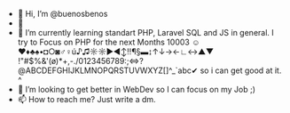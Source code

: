 - 👋 Hi, I’m @buenosbenos
- 👀 
- 🌱 I’m currently learning standart PHP, Laravel SQL and JS in general. I try to Focus on PHP for the next Months 10003 ☺♥♦♣♠•◘○◙♂♀ú♪♫☼☼►◄↕‼¶§▬↨↑↓→←∟↔▲▼ !"#$%&'(ø)*+,-./0123456789:;<=>?@ABCDEFGHIJKLMNOPQRSTUVWXYZ[\]^_`abc&#10004; so i can get good at it. 
^
- 💞️ I’m looking to get better in WebDev so I can focus on my Job ;)
- 📫 How to reach me? Just write a dm. 

<!---
buenosbenos/buenosbenos is a ✨ special ✨ repository because its `README.md` (this file) appears on your GitHub profile.
You can click the Preview link to take a look at your changes.
--->
